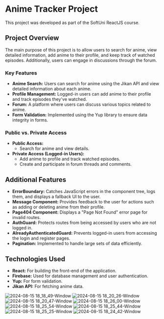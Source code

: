 # Anime Tracker Project

This project was developed as part of the SoftUni ReactJS course.

## Project Overview

The main purpose of this project is to allow users to search for anime, view detailed information, add anime to their profile, and keep track of watched episodes. Additionally, users can engage in discussions through the forum.

### Key Features

- **Anime Search:** Users can search for anime using the Jikan API and view detailed information about each anime.
- **Profile Management:** Logged-in users can add anime to their profile and track episodes they've watched.
- **Forum:** A platform where users can discuss various topics related to anime.
- **Form Validation:** Implemented using the Yup library to ensure data integrity in forms.

### Public vs. Private Access

- **Public Access:**
  - Search for anime and view details.
- **Private Access (Logged-in Users):**
  - Add anime to profile and track watched episodes.
  - Create and participate in forum threads and comments.

## Additional Features

- **ErrorBoundary:** Catches JavaScript errors in the component tree, logs them, and displays a fallback UI to the user.
- **Message Component:** Provides feedback to the user for actions such as adding or deleting anime from their profile.
- **Page404 Component:** Displays a "Page Not Found" error page for invalid routes.
- **AuthGuard:** Protects routes from being accessed by users who are not logged in.
- **AlreadyAuthenticatedGuard:** Prevents logged-in users from accessing the login and register pages.
- **Pagination:** Implemented to handle large sets of data efficiently.

## Technologies Used

- **React:** For building the front-end of the application.
- **Firebase:** Used for database management and user authentication.
- **Yup:** For form validation.
- **Jikan API:** For fetching anime data.

![2024-08-15 18_18_49-Window](https://github.com/user-attachments/assets/1d8de431-287f-4e25-a617-faedb8dbfa8c)
![2024-08-15 18_20_26-Window](https://github.com/user-attachments/assets/7e8f01ae-3921-48cc-868b-8f871cb1c85a)
![2024-08-15 18_20_47-Window](https://github.com/user-attachments/assets/f6c05554-2ad4-4daa-9a69-f360a7b2a73c)
![2024-08-15 18_26_00-Window](https://github.com/user-attachments/assets/749bd637-cfb6-45eb-a72f-3b7a0d266dda)
![2024-08-15 18_25_54-Window](https://github.com/user-attachments/assets/d452b7eb-71a0-4e8a-8b81-5d932b5a1169)
![2024-08-15 18_25_44-Window](https://github.com/user-attachments/assets/a564d234-825d-4d97-a56e-f7ea65191b3c)
![2024-08-15 18_25_25-Window](https://github.com/user-attachments/assets/db5128b3-bff5-4875-a213-31b8752885af)
![2024-08-15 18_24_42-Window](https://github.com/user-attachments/assets/25ac6773-6498-4501-8856-28da0109e3da)
